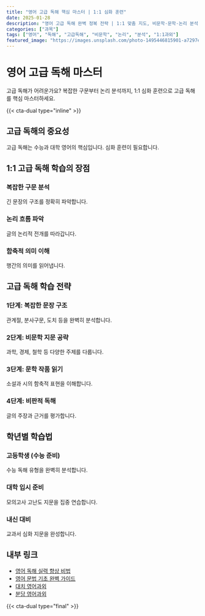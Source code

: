 ```yaml
---
title: "영어 고급 독해 핵심 마스터 | 1:1 심화 훈련"
date: 2025-01-28
description: "영어 고급 독해 완벽 정복 전략 | 1:1 맞춤 지도, 비문학·문학·논리 분석 [2025년]"
categories: ["과목"]
tags: ["영어", "독해", "고급독해", "비문학", "논리", "분석", "1:1과외"]
featured_image: "https://images.unsplash.com/photo-1495446815901-a7297e633e8d?w=1200&h=630&fit=crop"
---
```


# 영어 고급 독해 마스터

고급 독해가 어려운가요? 복잡한 구문부터 논리 분석까지, 1:1 심화 훈련으로 고급 독해를 핵심 마스터하세요.

{{< cta-dual type="inline" >}}

## 고급 독해의 중요성

고급 독해는 수능과 대학 영어의 핵심입니다. 심화 훈련이 필요합니다.

## 1:1 고급 독해 학습의 장점

### 복잡한 구문 분석
긴 문장의 구조를 정확히 파악합니다.

### 논리 흐름 파악
글의 논리적 전개를 따라갑니다.

### 함축적 의미 이해
행간의 의미를 읽어냅니다.

## 고급 독해 학습 전략

### 1단계: 복잡한 문장 구조
관계절, 분사구문, 도치 등을 완벽히 분석합니다.

### 2단계: 비문학 지문 공략
과학, 경제, 철학 등 다양한 주제를 다룹니다.

### 3단계: 문학 작품 읽기
소설과 시의 함축적 표현을 이해합니다.

### 4단계: 비판적 독해
글의 주장과 근거를 평가합니다.

## 학년별 학습법

### 고등학생 (수능 준비)
수능 독해 유형을 완벽히 분석합니다.

### 대학 입시 준비
모의고사 고난도 지문을 집중 연습합니다.

### 내신 대비
교과서 심화 지문을 완성합니다.

## 내부 링크
- [영어 독해 실력 향상 비법](../../subjects/english/english-reading-comprehension/)
- [영어 문법 기초 완벽 가이드](../../subjects/english/english-grammar-fundamentals/)
- [대치 영어과외](../../local/daechi-english/)
- [분당 영어과외](../../local/bundang-english-tutoring/)

{{< cta-dual type="final" >}}
